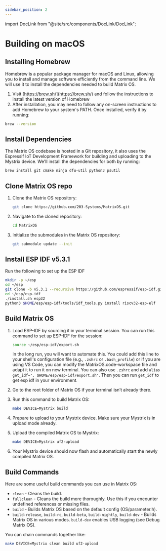 ```yaml
---
sidebar_position: 2
---
```


import DocLink from "@site/src/components/DocLink/DocLink";

# Building on macOS

## Installing Homebrew
Homebrew is a popular package manager for macOS and Linux, allowing you to install and manage software efficiently from the command line. We will use it to install the dependencies needed to build Matrix OS.

1. Visit [https://brew.sh/](https://brew.sh/) and follow the instructions to install the latest version of Homebrew
2. After installation, you may need to follow any on-screen instructions to add Homebrew to your system's PATH. Once installed, verify it by running:

```bash
brew --version
```

## Install Dependencies
The Matrix OS codebase is hosted in a Git repository, it also uses the Espressif IoT Development Framework for building and uploading to the Mystrix device. We'll install the dependencies for both by running:

```bash
brew install git cmake ninja dfu-util python3 psutil
```

## Clone Matrix OS repo
1. Clone the Matrix OS repository:
   ```bash
   git clone https://github.com/203-Systems/MatrixOS.git
   ```

2. Navigate to the cloned repository:
   ```bash
   cd MatrixOS
   ```

3. Initialize the submodules in the Matrix OS repository:
   ```bash
   git submodule update --init
   ```

## Install ESP IDF v5.3.1
Run the following to set up the ESP IDF
```bash
mkdir -p ~/esp
cd ~/esp
git clone -b v5.3.1 --recursive https://github.com/espressif/esp-idf.git
cd ~/esp/esp-idf
./install.sh esp32
python3 $HOME/esp/esp-idf/tools/idf_tools.py install riscv32-esp-elf
```

## Build Matrix OS
1. Load ESP-IDF by sourcing it in your terminal session. You can run this command to set up ESP-IDF for the session:
   ```bash
   source ~/esp/esp-idf/export.sh
   ```

   In the long run, you will want to automate this. You could add this line to your shell's configuration file (e.g., `.zshrc` or `.bash_profile`) or if you are using VS Code, you can modify the MatrixOS.code-workspace file and adapt it to run it on new terminal. You can also use `.zshrc` and add `alias get_idf='. $HOME/esp/esp-idf/export.sh'`. Then you can run `get_idf` to get esp idf in your environment.

2. Go to the root folder of Matrix OS if your terminal isn’t already there.
3. Run this command to build Matrix OS:
   ```bash
   make DEVICE=Mystrix build
   ```
4. Prepare to upload to your Mystrix device. Make sure your Mystrix is in <DocLink to="/docs/Mystrix/UpdateMatrixOS#enter-os-update-mode">upload mode</DocLink> already.
5. Upload the compiled Matrix OS to Mystrix:
   ```bash
   make DEVICE=Mystrix uf2-upload
   ```
6. Your Mystrix device should now flash and automatically start the newly compiled Matrix OS.

## Build Commands

Here are some useful build commands you can use in Matrix OS:

- `clean` - Cleans the build.
- `fullclean` - Cleans the build more thoroughly. Use this if you encounter undefined references or missing files.
- `build` - Builds Matrix OS based on the default config (OS/parameter.h).
- `build-release`, `build-rc`, `build-beta`, `build-nightly`, `build-dev` - Builds Matrix OS in various modes. `build-dev` enables USB logging (see <DocLink to="/docs/Developer/DebugMatrixOSCpp">Debug Matrix OS</DocLink>).

You can chain commands together like:
```bash
make DEVICE=Mystrix clean build uf2-upload
```
